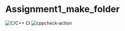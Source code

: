 # Assignment1_make_folder
![C/C++ CI](https://github.com/99002582/Assignment1_make_folder/workflows/C/C++%20CI/badge.svg)
![cppcheck-action](https://github.com/99002582/Assignment1_make_folder/workflows/cppcheck-action/badge.svg)
